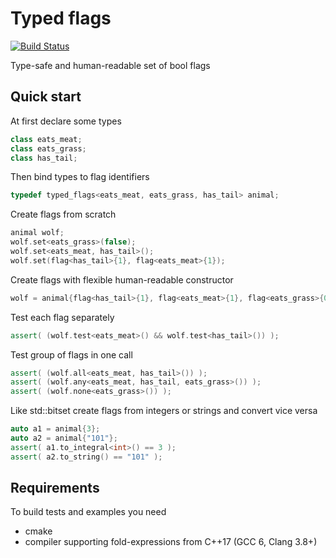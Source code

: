 # Typed flags
[![Build Status](https://travis-ci.org/compmaniak/typed_flags.svg?branch=master)](https://travis-ci.org/compmaniak/typed_flags)

Type-safe and human-readable set of bool flags

## Quick start

At first declare some types
```cpp
class eats_meat;
class eats_grass;
class has_tail;
```
Then bind types to flag identifiers
```cpp
typedef typed_flags<eats_meat, eats_grass, has_tail> animal;
```
Create flags from scratch
```cpp
animal wolf;
wolf.set<eats_grass>(false);
wolf.set<eats_meat, has_tail>();
wolf.set(flag<has_tail>{1}, flag<eats_meat>{1});
```
Create flags with flexible human-readable constructor
```cpp
wolf = animal{flag<has_tail>{1}, flag<eats_meat>{1}, flag<eats_grass>{0}};
```
Test each flag separately
```cpp
assert( (wolf.test<eats_meat>() && wolf.test<has_tail>()) );
```
Test group of flags in one call
```cpp
assert( (wolf.all<eats_meat, has_tail>()) );
assert( (wolf.any<eats_meat, has_tail, eats_grass>()) );
assert( (wolf.none<eats_grass>()) );
```
Like std::bitset create flags from integers or strings and convert vice versa
```cpp
auto a1 = animal{3};
auto a2 = animal{"101"};
assert( a1.to_integral<int>() == 3 );
assert( a2.to_string() == "101" );
```

## Requirements

To build tests and examples you need
* cmake
* compiler supporting fold-expressions from C++17 (GCC 6, Clang 3.8+)

